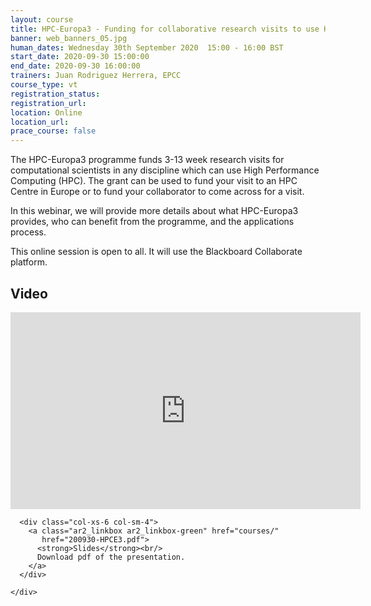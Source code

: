 ```yaml
---
layout: course
title: HPC-Europa3 - Funding for collaborative research visits to use HPC
banner: web_banners_05.jpg
human_dates: Wednesday 30th September 2020  15:00 - 16:00 BST
start_date: 2020-09-30 15:00:00
end_date: 2020-09-30 16:00:00
trainers: Juan Rodriguez Herrera, EPCC
course_type: vt
registration_status:
registration_url:
location: Online
location_url:
prace_course: false
---
```



The HPC-Europa3 programme funds 3-13 week research visits for computational scientists in any discipline which can use High Performance Computing (HPC). The grant can be used to fund your visit to an HPC Centre in Europe or to fund your collaborator to come across for a visit.


<p></p>

In this webinar, we will provide more details about what HPC-Europa3 provides, who can benefit from the programme, and the applications process.

<p></p>


This online session is open to all. It will use the Blackboard Collaborate platform.



<section id="service">

<!--

  <div class="row ">	

      <div class="col-xs-6 col-sm-4">
        <a class="ar2_linkbox ar2_linkbox-teal" 
          href="https://eu.bbcollab.com/guest/73064b32dc684fbfad32ddb6a4f3652e">
          <strong>Join Session</strong><br/>
          Join this online session in your browser
        </a>
      </div>

      <div class="col-xs-6 col-sm-4">
        <a class="ar2_linkbox ar2_linkbox-green" href="courses/"
           href="myevents.ics">
          <strong>Add to Calendar</strong><br/>
          Download ICS file to add this event to your calendar complete with join link
        </a>
      </div>

											
    </div>

-->



<h2><a name="video">Video</a></h2>

<div>

<iframe title="Video"  width="560" height="315" src="https://www.youtube.com/embed/0ly4bIi4nZU" frameborder="0" allow="accelerometer; autoplay; encrypted-media; gyroscope; picture-in-picture" allowfullscreen></iframe>

</div>





<section id="service">
  <div class="container">
    <div class="row ">	

<!--

      <div class="col-xs-6 col-sm-4">
        <a class="ar2_linkbox ar2_linkbox-teal" href="  ">
          <strong>Transcript</strong><br/>
          Download a transcript of the video audio
        </a>
      </div>

-->

      <div class="col-xs-6 col-sm-4">
        <a class="ar2_linkbox ar2_linkbox-green" href="courses/"
           href="200930-HPCE3.pdf">
          <strong>Slides</strong><br/>
          Download pdf of the presentation.
        </a>
      </div>
										
    </div>
  </div>
</section>

